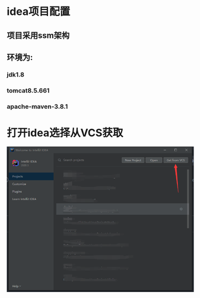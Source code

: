 # idea项目配置
## 项目采用ssm架构
## 环境为: 
### jdk1.8
### tomcat8.5.661
### apache-maven-3.8.1
# 打开idea选择从VCS获取
![????????](src/main/webapp/img/project_env/IX8VQ5`XXQT1BA~X179~F}Y.png) 
